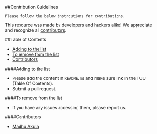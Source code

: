 ##Contribution Guidelines

`Please follow the below instrcutions for contributions.`

This resource was made by developers and hackers alike! We appreciate and recognize all [contributors](#contributors).

##Table of Contents

- [Adding to the list](#adding-to-the-list)
- [To remove from the list](#to-remove-from-the-list)
- [Contributors](#contributors)

####Adding to the list

- Please add the content in `README.md` and make sure link in the TOC (Table Of Contents).
- Submit a pull request.

####To remove from the list

- If you have any issues accessing them, please report us.

####Contributors

- [Madhu Akula](https://www.github.com/madhuakula)
